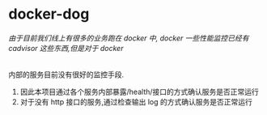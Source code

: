 # docker-dog

###### 由于目前我们线上有很多的业务跑在 docker 中, docker 一些性能监控已经有cadvisor 这些东西,但是对于 docker
内部的服务目前没有很好的监控手段.

1. 因此本项目通过各个服务内部暴露/health/接口的方式确认服务是否正常运行
2. 对于没有 http 接口的服务,通过检查输出 log 的方式确认服务是否正常运行